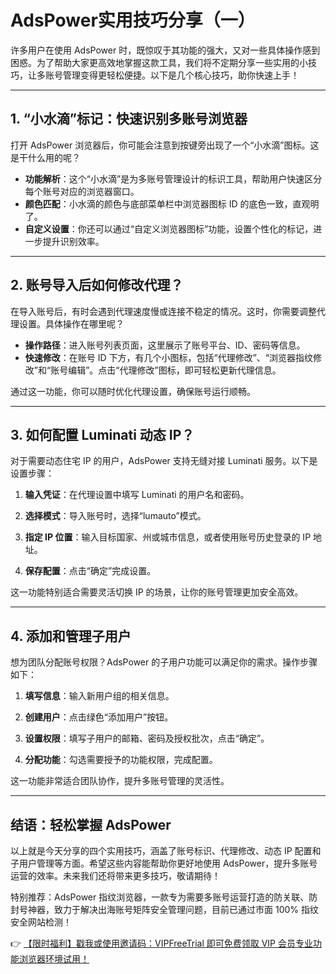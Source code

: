 # AdsPower实用技巧分享（一）

许多用户在使用 AdsPower 时，既惊叹于其功能的强大，又对一些具体操作感到困惑。为了帮助大家更高效地掌握这款工具，我们将不定期分享一些实用的小技巧，让多账号管理变得更轻松便捷。以下是几个核心技巧，助你快速上手！

---

## 1. “小水滴”标记：快速识别多账号浏览器

打开 AdsPower 浏览器后，你可能会注意到按键旁出现了一个“小水滴”图标。这是干什么用的呢？

- **功能解析**：这个“小水滴”是为多账号管理设计的标识工具，帮助用户快速区分每个账号对应的浏览器窗口。
- **颜色匹配**：小水滴的颜色与底部菜单栏中浏览器图标 ID 的底色一致，直观明了。
- **自定义设置**：你还可以通过“自定义浏览器图标”功能，设置个性化的标记，进一步提升识别效率。

---

## 2. 账号导入后如何修改代理？

在导入账号后，有时会遇到代理速度慢或连接不稳定的情况。这时，你需要调整代理设置。具体操作在哪里呢？

- **操作路径**：进入账号列表页面，这里展示了账号平台、ID、密码等信息。
- **快速修改**：在账号 ID 下方，有几个小图标，包括“代理修改”、“浏览器指纹修改”和“账号编辑”。点击“代理修改”图标，即可轻松更新代理信息。

通过这一功能，你可以随时优化代理设置，确保账号运行顺畅。

---

## 3. 如何配置 Luminati 动态 IP？

对于需要动态住宅 IP 的用户，AdsPower 支持无缝对接 Luminati 服务。以下是设置步骤：

1. **输入凭证**：在代理设置中填写 Luminati 的用户名和密码。
   
2. **选择模式**：导入账号时，选择“lumauto”模式。
   
3. **指定 IP 位置**：输入目标国家、州或城市信息，或者使用账号历史登录的 IP 地址。
   
4. **保存配置**：点击“确定”完成设置。
   

这一功能特别适合需要灵活切换 IP 的场景，让你的账号管理更加安全高效。

---

## 4. 添加和管理子用户

想为团队分配账号权限？AdsPower 的子用户功能可以满足你的需求。操作步骤如下：

1. **填写信息**：输入新用户组的相关信息。
   
2. **创建用户**：点击绿色“添加用户”按钮。
   
3. **设置权限**：填写子用户的邮箱、密码及授权批次，点击“确定”。
   
4. **分配功能**：勾选需要授予的功能权限，完成配置。
   

这一功能非常适合团队协作，提升多账号管理的灵活性。

---

## 结语：轻松掌握 AdsPower

以上就是今天分享的四个实用技巧，涵盖了账号标识、代理修改、动态 IP 配置和子用户管理等方面。希望这些内容能帮助你更好地使用 AdsPower，提升多账号运营的效率。未来我们还将带来更多技巧，敬请期待！

特别推荐：AdsPower 指纹浏览器，一款专为需要多账号运营打造的防关联、防封号神器，致力于解决出海账号矩阵安全管理问题，目前已通过市面 100% 指纹安全网站检测！

👉 [【限时福利】戳我或使用邀请码：VIPFreeTrial 即可免费领取 VIP 会员专业功能浏览器环境试用！](https://bit.ly/adspower_free)